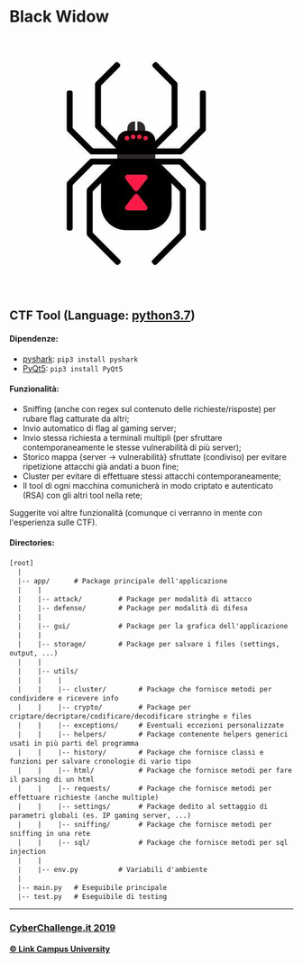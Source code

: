 # Black Widow
![image](resources/black-widow.jpeg)

## CTF Tool (Language: [python3.7](https://www.python.org/downloads/))

#### Dipendenze:
 - [pyshark](https://pypi.org/project/pyshark/): `pip3 install pyshark`
 - [PyQt5](https://pypi.org/project/PyQt5/): `pip3 install PyQt5`

#### Funzionalità:
 - Sniffing (anche con regex sul contenuto delle richieste/risposte) per rubare flag catturate da altri;
 - Invio automatico di flag al gaming server;
 - Invio stessa richiesta a terminali multipli (per sfruttare contemporaneamente le stesse vulnerabilità di più server);
 - Storico mappa {server -> vulnerabilità} sfruttate (condiviso) per evitare ripetizione attacchi già andati a buon fine;
 - Cluster per evitare di effettuare stessi attacchi contemporaneamente;
 - Il tool di ogni macchina comunicherà in modo criptato e autenticato (RSA) con gli altri tool nella rete;

Suggerite voi altre funzionalità (comunque ci verranno in mente con l'esperienza sulle CTF).

#### Directories:
```
[root]
  |
  |-- app/      # Package principale dell'applicazione
  |    |
  |    |-- attack/         # Package per modalità di attacco
  |    |-- defense/        # Package per modalità di difesa
  |    |
  |    |-- gui/            # Package per la grafica dell'applicazione
  |    |
  |    |-- storage/        # Package per salvare i files (settings, output, ...)
  |    |
  |    |-- utils/
  |    |    |
  |    |    |-- cluster/        # Package che fornisce metodi per condividere e ricevere info
  |    |    |-- crypto/         # Package per criptare/decriptare/codificare/decodificare stringhe e files
  |    |    |-- exceptions/     # Eventuali eccezioni personalizzate
  |    |    |-- helpers/        # Package contenente helpers generici usati in più parti del programma
  |    |    |-- history/        # Package che fornisce classi e funzioni per salvare cronologie di vario tipo
  |    |    |-- html/           # Package che fornisce metodi per fare il parsing di un html
  |    |    |-- requests/       # Package che fornisce metodi per effettuare richieste (anche multiple)
  |    |    |-- settings/       # Package dedito al settaggio di parametri globali (es. IP gaming server, ...)
  |    |    |-- sniffing/       # Package che fornisce metodi per sniffing in una rete
  |    |    |-- sql/            # Package che fornisce metodi per sql injection
  |    |
  |    |-- env.py          # Variabili d'ambiente
  |
  |-- main.py   # Eseguibile principale
  |-- test.py   # Eseguibile di testing
```


<hr/>

### [CyberChallenge.it 2019](https://www.cyberchallenge.it)
#### [© Link Campus University](https://www.unilink.it)
